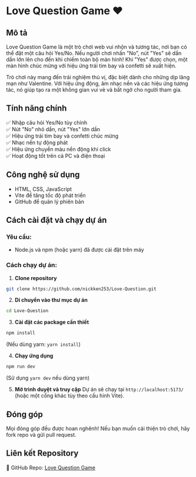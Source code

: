# Love Question Game ❤️

## Mô tả
Love Question Game là một trò chơi web vui nhộn và tương tác, nơi bạn có thể đặt một câu hỏi Yes/No. Nếu người chơi nhấn "No", nút "Yes" sẽ dần dần lớn lên cho đến khi chiếm toàn bộ màn hình! Khi "Yes" được chọn, một màn hình chúc mừng với hiệu ứng trái tim bay và confetti sẽ xuất hiện.

Trò chơi này mang đến trải nghiệm thú vị, đặc biệt dành cho những dịp lãng mạn như Valentine. Với hiệu ứng động, âm nhạc nền và các hiệu ứng tương tác, nó giúp tạo ra một không gian vui vẻ và bất ngờ cho người tham gia.

## Tính năng chính
✅ Nhập câu hỏi Yes/No tùy chỉnh  
✅ Nút "No" nhỏ dần, nút "Yes" lớn dần  
✅ Hiệu ứng trái tim bay và confetti chúc mừng  
✅ Nhạc nền tự động phát  
✅ Hiệu ứng chuyển màu nền động khi click  
✅ Hoạt động tốt trên cả PC và điện thoại  

## Công nghệ sử dụng
- HTML, CSS, JavaScript
- Vite để tăng tốc độ phát triển
- GitHub để quản lý phiên bản

## Cách cài đặt và chạy dự án
### Yêu cầu:
- Node.js và npm (hoặc yarn) đã được cài đặt trên máy

### Cách chạy dự án:
1. **Clone repository**
```sh
git clone https://github.com/nickken253/Love-Question.git
```
2. **Di chuyển vào thư mục dự án**
```sh
cd Love-Question
```
3. **Cài đặt các package cần thiết**
```sh
npm install
```
(Nếu dùng yarn: `yarn install`)

4. **Chạy ứng dụng**
```sh
npm run dev
```
(Sử dụng `yarn dev` nếu dùng yarn)

5. **Mở trình duyệt và truy cập**
Dự án sẽ chạy tại `http://localhost:5173/` (hoặc một cổng khác tùy theo cấu hình Vite).

## Đóng góp
Mọi đóng góp đều được hoan nghênh! Nếu bạn muốn cải thiện trò chơi, hãy fork repo và gửi pull request.

## Liên kết Repository
🔗 GitHub Repo: [Love Question Game](https://github.com/nickken253/Love-Question)
